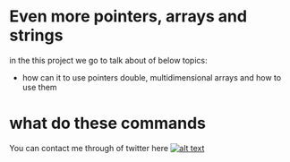 # Even more pointers, arrays and strings

in the this project we go to talk about of below topics:

* how can it to use pointers double, multidimensional arrays and how to use them

# what do these commands
    
You can contact me through of twitter here [![alt text](https://cdn.icon-icons.com/icons2/1254/PNG/128/1495494667-jd13_84467.png)](https://twitter.com/Near_Fuentes")
